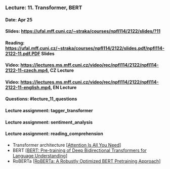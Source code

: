### Lecture: 11. Transformer, BERT
#### Date: Apr 25
#### Slides: https://ufal.mff.cuni.cz/~straka/courses/npfl114/2122/slides/?11
#### Reading: https://ufal.mff.cuni.cz/~straka/courses/npfl114/2122/slides.pdf/npfl114-2122-11.pdf,PDF Slides
#### Video: https://lectures.ms.mff.cuni.cz/video/rec/npfl114/2122/npfl114-2122-11-czech.mp4, CZ Lecture
#### Video: https://lectures.ms.mff.cuni.cz/video/rec/npfl114/2122/npfl114-2122-11-english.mp4, EN Lecture
#### Questions: #lecture_11_questions
#### Lecture assignment: tagger_transformer
#### Lecture assignment: sentiment_analysis
#### Lecture assignment: reading_comprehension

- Transformer architecture [[Attention Is All You Need](https://arxiv.org/abs/1706.03762)]
- BERT [[BERT: Pre-training of Deep Bidirectional Transformers for Language Understanding](https://arxiv.org/abs/1810.04805)]
- RoBERTa [[RoBERTa: A Robustly Optimized BERT Pretraining Approach](https://arxiv.org/abs/1907.11692)]
